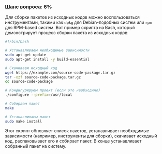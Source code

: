 ### Шанс вопроса: 6%

Для сборки пакетов из исходных кодов можно воспользоваться инструментами, такими как `dpkg` для Debian-подобных систем или `rpm` для RPM-based систем. Вот пример скрипта на Bash, который демонстрирует процесс сборки пакета из исходных кодов:

```bash
#!/bin/bash

# Устанавливаем необходимые зависимости
sudo apt-get update
sudo apt-get install -y build-essential

# Скачиваем исходный код
wget https://example.com/source-code-package.tar.gz
tar -xzf source-code-package.tar.gz
cd source-code-package

# Конфигурируем проект (если это необходимо)
./configure --prefix=/usr/local

# Собираем пакет
make

# Устанавливаем пакет
sudo make install
```

Этот скрипт обновляет список пакетов, устанавливает необходимые зависимости (например, инструменты для сборки), скачивает исходный код, распаковывает его и собирает пакет. В конце устанавливает собранный пакет на систему.